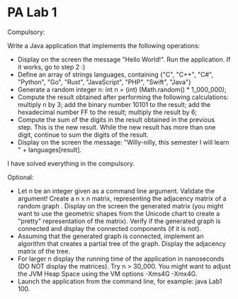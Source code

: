 # PA Lab 1

Compulsory:

Write a Java application that implements the following operations:
- Display on the screen the message "Hello World!". Run the application. If it works, go to step 2 :)
- Define an array of strings languages, containing {"C", "C++", "C#", "Python", "Go", "Rust", "JavaScript", "PHP", "Swift", "Java"}
- Generate a random integer n: int n = (int) (Math.random() * 1_000_000);
- Compute the result obtained after performing the following calculations:
  multiply n by 3;
  add the binary number 10101 to the result;
  add the hexadecimal number FF to the result;
  multiply the result by 6;
- Compute the sum of the digits in the result obtained in the previous step. This is the new result. While the new result has more than one digit, continue to sum the digits of the result.
- Display on the screen the message: "Willy-nilly, this semester I will learn " + languages[result].

I have solved everything in the compulsory.

Optional:

- Let n be an integer given as a command line argument. Validate the argument!
Create a n x n matrix, representing the adjacency matrix of a random graph .
Display on the screen the generated matrix (you might want to use the geometric shapes from the Unicode chart to create a "pretty" representation of the matrix).
Verify if the generated graph is connected and display the connected components (if it is not).
- Assuming that the generated graph is connected, implement an algorithm that creates a partial tree of the graph. Display the adjacency matrix of the tree.
- For larger n display the running time of the application in nanoseconds (DO NOT display the matrices). Try n > 30_000. You might want to adjust the JVM Heap Space using the VM options -Xms4G -Xmx4G.
- Launch the application from the command line, for example: java Lab1 100.
